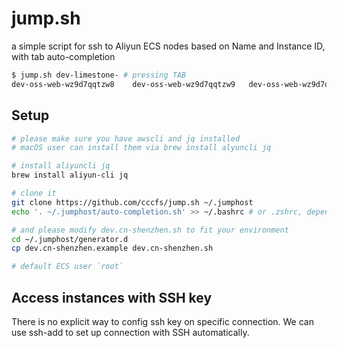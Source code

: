 # jump.sh
a simple script for ssh to Aliyun ECS nodes based on Name and Instance ID, with tab auto-completion

```bash
$ jump.sh dev-limestone- # pressing TAB
dev-oss-web-wz9d7qqtzw8    dev-oss-web-wz9d7qqtzw9   dev-oss-web-wz9d7qqtzw7 
```

## Setup

```bash
# please make sure you have awscli and jq installed
# macOS user can install them via brew install alyuncli jq

# install aliyuncli jq
brew install aliyun-cli jq

# clone it
git clone https://github.com/cccfs/jump.sh ~/.jumphost
echo '. ~/.jumphost/auto-completion.sh' >> ~/.bashrc # or .zshrc, depending which shell you use

# and please modify dev.cn-shenzhen.sh to fit your environment
cd ~/.jumphost/generator.d
cp dev.cn-shenzhen.example dev.cn-shenzhen.sh

# default ECS user `root`
```

## Access instances with SSH key

There is no explicit way to config ssh key on specific connection.
We can use ssh-add to set up connection with SSH automatically.
